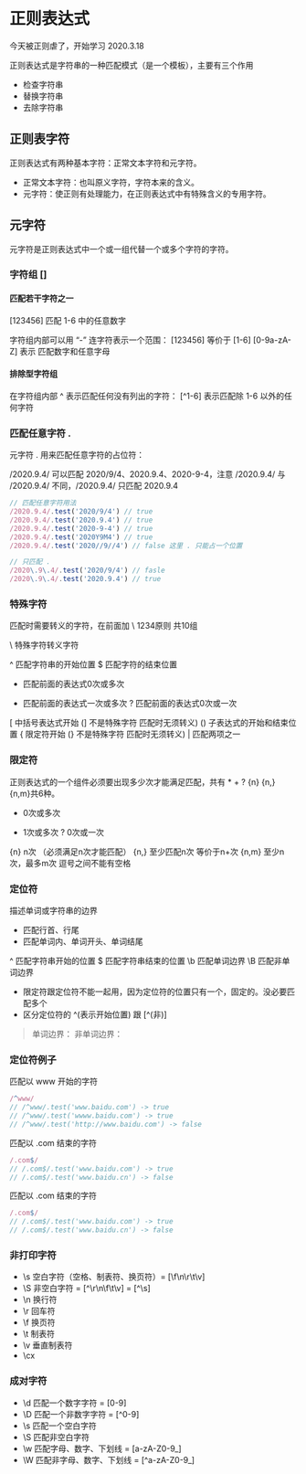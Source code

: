 # 正则表达式

今天被正则虐了，开始学习 2020.3.18

正则表达式是字符串的一种匹配模式（是一个模板），主要有三个作用
- 检查字符串
- 替换字符串
- 去除字符串

## 正则表字符

正则表达式有两种基本字符：正常文本字符和元字符。

- 正常文本字符：也叫原义字符，字符本来的含义。
- 元字符：使正则有处理能力，在正则表达式中有特殊含义的专用字符。

## 元字符

元字符是正则表达式中一个或一组代替一个或多个字符的字符。

### 字符组 []

#### 匹配若干字符之一

[123456] 匹配 1-6 中的任意数字

字符组内部可以用 “-” 连字符表示一个范围：
[123456] 等价于 [1-6]
[0-9a-zA-Z] 表示 匹配数字和任意字母

#### 排除型字符组

在字符组内部 ^ 表示匹配任何没有列出的字符：
[^1-6] 表示匹配除 1-6 以外的任何字符

### 匹配任意字符 .

元字符 . 用来匹配任意字符的占位符：

/2020.9.4/ 可以匹配 2020/9/4、2020.9.4、2020-9-4，注意 /2020.9.4/ 与 /2020\.9\.4/ 不同，/2020\.9\.4/ 只匹配 2020.9.4

```js
// 匹配任意字符用法
/2020.9.4/.test('2020/9/4') // true
/2020.9.4/.test('2020.9.4') // true
/2020.9.4/.test('2020-9-4') // true
/2020.9.4/.test('2020Y9M4') // true
/2020.9.4/.test('2020//9//4') // false 这里 . 只能占一个位置

// 只匹配 . 
/2020\.9\.4/.test('2020/9/4') // fasle
/2020\.9\.4/.test('2020.9.4') // true
```

### 特殊字符

匹配时需要转义的字符，在前面加 \ 
1234原则 共10组

\   特殊字符转义字符

^   匹配字符串的开始位置
$   匹配字符的结束位置

*   匹配前面的表达式0次或多次
+   匹配前面的表达式一次或多次
?   匹配前面的表达式0次或一次

[   中括号表达式开始 (] 不是特殊字符 匹配时无须转义)
()  子表达式的开始和结束位置
{   限定符开始 (} 不是特殊字符 匹配时无须转义)
|   匹配两项之一

### 限定符

正则表达式的一个组件必须要出现多少次才能满足匹配，共有 * + ? {n} {n,} {n,m}共6种。

* 0次或多次
+ 1次或多次
? 0次或一次

{n} n次 （必须满足n次才能匹配）
{n,} 至少匹配n次 等价于n+次
{n,m} 至少n次，最多m次 逗号之间不能有空格

### 定位符

描述单词或字符串的边界
- 匹配行首、行尾
- 匹配单词内、单词开头、单词结尾

^   匹配字符串开始的位置
$   匹配字符串结束的位置
\b  匹配单词边界
\B  匹配非单词边界

- 限定符跟定位符不能一起用，因为定位符的位置只有一个，固定的。没必要匹配多个
- 区分定位符的 ^(表示开始位置) 跟 [^(非)]

> 单词边界：
> 非单词边界：

### 定位符例子

匹配以 www 开始的字符
``` js
/^www/
// /^www/.test('www.baidu.com') -> true
// /^www/.test('wwww.baidu.com') -> true
// /^www/.test('http://www.baidu.com') -> false
```

匹配以 .com 结束的字符
``` js
/.com$/
// /.com$/.test('www.baidu.com') -> true
// /.com$/.test('www.baidu.cn') -> false
```

匹配以 .com 结束的字符
``` js
/.com$/
// /.com$/.test('www.baidu.com') -> true
// /.com$/.test('www.baidu.cn') -> false
```

### 非打印字符

- \s  空白字符（空格、制表符、换页符）= [\f\n\r\t\v]
- \S  非空白字符 = [^\r\n\f\t\v] = [^\s] 
- \n  换行符
- \r  回车符
- \f  换页符
- \t  制表符
- \v  垂直制表符
- \cx 

### 成对字符

- \d  匹配一个数字字符 = [0-9]
- \D  匹配一个非数字字符 = [^0-9]
- \s  匹配一个空白字符
- \S  匹配非空白字符
- \w  匹配字母、数字、下划线 = [a-zA-Z0-9_]
- \W  匹配非字母、数字、下划线 = [^a-zA-Z0-9_]
